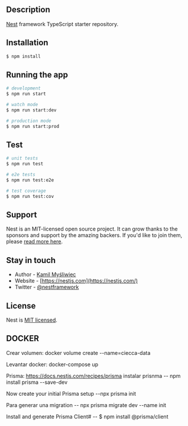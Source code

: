 ## Description

[Nest](https://github.com/nestjs/nest) framework TypeScript starter repository.

## Installation

```bash
$ npm install
```

## Running the app

```bash
# development
$ npm run start

# watch mode
$ npm run start:dev

# production mode
$ npm run start:prod
```

## Test

```bash
# unit tests
$ npm run test

# e2e tests
$ npm run test:e2e

# test coverage
$ npm run test:cov
```

## Support

Nest is an MIT-licensed open source project. It can grow thanks to the sponsors and support by the amazing backers. If you'd like to join them, please [read more here](https://docs.nestjs.com/support).

## Stay in touch

- Author - [Kamil Myśliwiec](https://kamilmysliwiec.com)
- Website - [https://nestjs.com](https://nestjs.com/)
- Twitter - [@nestframework](https://twitter.com/nestframework)

## License

Nest is [MIT licensed](LICENSE).

## DOCKER

Crear volumen:
docker volume create --name=ciecca-data

Levantar docker:
docker-compose up

Prisma: https://docs.nestjs.com/recipes/prisma
instalar prisnma
-- npm install prisma --save-dev

Now create your initial Prisma setup
--npx prisma init

Para generar una migration
-- npx prisma migrate dev --name init

Install and generate Prisma Client#
-- $ npm install @prisma/client
